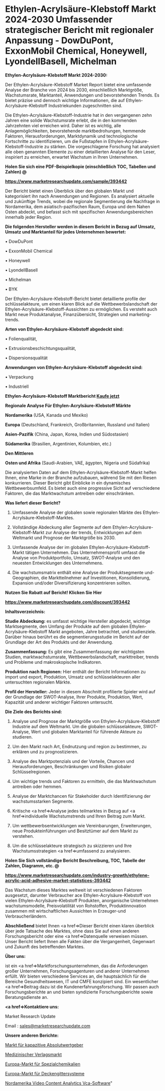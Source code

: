 # Ethylen-Acrylsäure-Klebstoff Markt 2024-2030 Umfassender strategischer Bericht mit regionaler Anpassung - DowDuPont, ExxonMobil Chemical, Honeywell, LyondellBasell, Michelman

<strong>Ethylen-Acrylsäure-Klebstoff Markt 2024-2030:</strong>

Der Ethylen-Acrylsäure-Klebstoff Market Report bietet eine umfassende Analyse der Branche von 2024 bis 2030, einschließlich Marktgröße, Wachstumsrate, Marktanteil, Anwendungen und bevorstehenden Trends. Es bietet präzise und dennoch wichtige Informationen, die auf Ethylen-Acrylsäure-Klebstoff Industriekunden zugeschnitten sind.

Die Ethylen-Acrylsäure-Klebstoff-Industrie hat in den vergangenen zehn Jahren eine solide Wachstumsrate erlebt, die in den kommenden Jahrzehnten viel erreichen wird. Daher ist es wichtig, alle Anlagemöglichkeiten, bevorstehende marktbedrohungen, hemmende Faktoren, Herausforderungen, Marktdynamik und technologische Fortschritte zu identifizieren, um die Fußstapfen in Ethylen-Acrylsäure-Klebstoff-Industrie zu stärken. Die vorgeschlagene Forschung hat analysiert alle oben genannten Elemente zu einer detaillierten Analyse für den Leser, inspiriert zu erreichen, erwartet Wachstum in Ihren Unternehmen.



<strong>Holen Sie sich eine PDF-Beispielkopie (einschließlich TOC, Tabellen und Zahlen) @
</strong>

<strong><a href=https://www.marketresearchupdate.com/sample/393442>

<strong>https://www.marketresearchupdate.com/sample/393442</u></font></a></strong></strong>

Der Bericht bietet einen Überblick über den globalen Markt und kategorisiert ihn nach Anwendungen und Regionen. Es analysiert aktuelle und zukünftige Trends, wobei die regionale Segmentierung die Nachfrage in Nordamerika, dem asiatisch-pazifischen Raum, Europa und dem Nahen Osten abdeckt, und befasst sich mit spezifischen Anwendungsbereichen innerhalb jeder Region.



<strong>Die folgenden Hersteller werden in diesem Bericht in Bezug auf Umsatz, Umsatz und Marktanteil für jedes Unternehmen bewertet:</strong>

• DowDuPont

• ExxonMobil Chemical

• Honeywell

• LyondellBasell

• Michelman

• BYK

Der Ethylen-Acrylsäure-Klebstoff-Bericht bietet detaillierte profile der schlüsselakteure, um einen klaren Blick auf die Wettbewerbslandschaft der Ethylen-Acrylsäure-Klebstoff-Aussichten zu ermöglichen. Es versteht auch Markt neue Produktanalyse, Finanzübersicht, Strategien und marketing-trends.



<strong>Arten von Ethylen-Acrylsäure-Klebstoff abgedeckt sind:</strong>

• Folienqualität,

• Extrusionsbeschichtungsqualität,

• Dispersionsqualität



<strong>Anwendungen von Ethylen-Acrylsäure-Klebstoff abgedeckt sind:</strong>

• Verpackung

• Industriell



<strong>Ethylen-Acrylsäure-Klebstoff Marktbericht <a href=https://www.marketresearchupdate.com/buynow/393442>Kaufe jetzt</a></strong>



<strong>Regionale Analyse Für Ethylen-Acrylsäure-Klebstoff Märkte</strong>



<strong>Nordamerika</strong> (USA, Kanada und Mexiko)



<strong>Europa</strong> (Deutschland, Frankreich, Großbritannien, Russland und Italien)



<strong>Asien-Pazifik</strong> (China, Japan, Korea, Indien und Südostasien)



<strong>Südamerika</strong> (Brasilien, Argentinien, Kolumbien, etc.)



<strong>Den Mittleren</strong> 

<strong>Osten und Afrika</strong> (Saudi-Arabien, VAE, ägypten, Nigeria und Südafrika)

Die analysierten Daten auf dem Ethylen-Acrylsäure-Klebstoff-Markt helfen Ihnen, eine Marke in der Branche aufzubauen, während Sie mit den Riesen konkurrieren. Dieser Bericht gibt Einblicke in ein dynamisches Wettbewerbsumfeld. Es bietet auch eine progressive Sicht auf verschiedene Faktoren, die das Marktwachstum antreiben oder einschränken.



<strong>Was liefert dieser Bericht?</strong>

1. Umfassende Analyse der globalen sowie regionalen Märkte des Ethylen-Acrylsäure-Klebstoff-Marktes.

2. Vollständige Abdeckung aller Segmente auf dem Ethylen-Acrylsäure-Klebstoff-Markt zur Analyse der trends, Entwicklungen auf dem Weltmarkt und Prognose der Marktgröße bis 2030.

3. Umfassende Analyse der im globalen Ethylen-Acrylsäure-Klebstoff-Markt tätigen Unternehmen. Das Unternehmensprofil umfasst die Analyse von Produktportfolio, Umsatz, SWOT-Analyse und den neuesten Entwicklungen des Unternehmens.

4. Die wachstumsmatrix enthält eine Analyse der Produktsegmente und-Geographien, die Marktteilnehmer auf Investitionen, Konsolidierung, Expansion und/oder Diversifizierung konzentrieren sollten.



<strong>Nutzen Sie Rabatt auf Bericht! Klicken Sie Hier
</strong>

<strong><a href=https://www.marketresearchupdate.com/discount/393442>https://www.marketresearchupdate.com/discount/393442</b></u></font></strong></a>



<strong>Inhaltsverzeichnis:</strong>



<strong>Studie Abdeckung:</strong> es umfasst wichtige Hersteller abgedeckt, wichtige Marktsegmente, den Umfang der Produkte auf dem globalen Ethylen-Acrylsäure-Klebstoff Markt angeboten, Jahre betrachtet, und studienziele. Darüber hinaus berührt es die segmentierungsstudie im Bericht auf der Grundlage der Art des Produkts und der Anwendung.



<strong>Zusammenfassung:</strong> Es gibt eine Zusammenfassung der wichtigsten Studien, marktwachstumsrate, Wettbewerbslandschaft, markttreiber, trends und Probleme und makroskopische Indikatoren.



<strong>Produktion nach Regionen:</strong> Hier enthält der Bericht Informationen zu import und export, Produktion, Umsatz und schlüsselakteuren aller untersuchten regionalen Märkte.



<strong>Profil der Hersteller:</strong> Jeder in diesem Abschnitt profilierte Spieler wird auf der Grundlage der SWOT-Analyse, Ihrer Produkte, Produktion, Wert, Kapazität und anderer wichtiger Faktoren untersucht.



<strong>Die Ziele des Berichts sind:</strong>

1) Analyse und Prognose der Marktgröße von Ethylen-Acrylsäure-Klebstoff Industrie auf dem Weltmarkt.
Um die globalen schlüsselakteure, SWOT-Analyse, Wert und globalen Marktanteil für führende Akteure zu studieren.

2) Um den Markt nach Art, Endnutzung und region zu bestimmen, zu erklären und zu prognostizieren.

3) Analyse des Marktpotenzials und der Vorteile, Chancen und Herausforderungen, Beschränkungen und Risiken globaler Schlüsselregionen.

4) Um wichtige trends und Faktoren zu ermitteln, die das Marktwachstum antreiben oder hemmen.

5) Analyse der Marktchancen für Stakeholder durch Identifizierung der wachstumsstarken Segmente.

6) Kritische <a href=>Analyse</a> jedes teilmarktes in Bezug auf <a href=>individuelle</a> Wachstumstrends und Ihren Beitrag zum Markt.

7) Um wettbewerbsentwicklungen wie Vereinbarungen, Erweiterungen, neue Produkteinführungen und Besitztümer auf dem Markt zu verstehen.

8) Um die schlüsselakteure strategisch zu skizzieren und Ihre Wachstumsstrategien <a href=>umfassend</a> zu analysieren.



<strong>Holen Sie Sich vollständige Bericht Beschreibung, TOC, Tabelle der Zahlen, Diagramm, etc. @ </strong>

<strong><a href=https://www.marketresearchupdate.com/industry-growth/ethylene-acrylic-acid-adhesive-market-statistices-393442>https://www.marketresearchupdate.com/industry-growth/ethylene-acrylic-acid-adhesive-market-statistices-393442</a></font></strong>

Das Wachstum dieses Marktes weltweit ist verschiedenen Faktoren ausgesetzt, darunter Verbraucher ace Ethylen-Acrylsäure-Klebstoff von vielen Ethylen-Acrylsäure-Klebstoff Produkten, anorganische Unternehmen wachstumsmodelle, Preisvolatilität von Rohstoffen, Produktinnovation zusammen mit wirtschaftlichen Aussichten in Erzeuger-und Verbraucherländern.



<strong>Abschließend</strong> bietet Ihnen <a href=>Dieser</a> Bericht einen klaren überblick über jede Tatsache des Marktes, ohne dass Sie auf einen anderen Forschungsbericht oder eine <a href=>Datenquelle</a> verweisen müssen. Unser Bericht liefert Ihnen alle Fakten über die Vergangenheit, Gegenwart und Zukunft des betreffenden Marktes.



<strong>Über uns:</strong>

 ist ein <a href=>Marktfors</a>chungsunternehmen, das die Anforderungen großer Unternehmen, Forschungsagenturen und anderer Unternehmen erfüllt. Wir bieten verschiedene Services an, die hauptsächlich für die Bereiche Gesundheitswesen, IT und CMFE konzipiert sind. Ein wesentlicher <a href=>Beitrag</a> dazu ist die Kundenerfahrungsforschung. Wir passen auch Forschungsberichte an und bieten syndizierte Forschungsberichte sowie Beratungsdienste an.



<strong><a href=>Kontaktiere uns:</a></strong>

Market Research Update

Email : sales@marketresearchupdate.com



<strong>Unsere anderen Berichte:</strong>

<a href=https://www.linkedin.com/pulse/capacitive-absolute-encoders-market-size-share-trend-2023-2029>Markt für kapazitive Absolutwertgeber</a>

<a href=https://www.linkedin.com/pulse/medical-publishing-market-outlooks>Medizinischer Verlagsmarkt</a>

<a href=https://www.linkedin.com/pulse/europe-specialty-chemicals-market-size-new-industry>Europa-Markt für Spezialchemikalien</a>

<a href=https://www.linkedin.com/pulse/europe-ceiling-grid-system-market-2023-data>Europa-Markt für Deckengittersysteme</a>

<a href=https://www.linkedin.com/pulse/north-america-video-content-analytics-vca-software>Nordamerika Video Content Analytics Vca-Software</a>"
